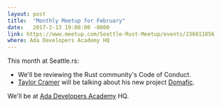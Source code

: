 ```yaml
---
layout: post
title:  "Monthly Meetup for February"
date:   2017-2-13 19:00:00 -0800
link: https://www.meetup.com/Seattle-Rust-Meetup/events/236811856
where: Ada Developers Academy HQ
---
```

This month at Seattle.rs:

- We'll be reviewing the Rust community's Code of Conduct.
- [Taylor Cramer](https://github.com/cramertj) will be talking about his new project [Domafic](https://github.com/cramertj/domafic-rs).

We'll be at [Ada Developers Academy](http://adadevelopersacademy.org) HQ.
